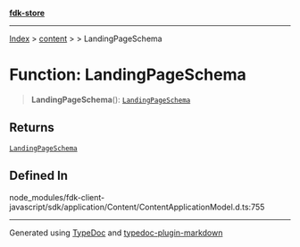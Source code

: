[**fdk-store**](../../../README.md)
***

[Index](../../../API.md) > [content](../../README.md) > [<internal>](../README.md) > LandingPageSchema

# Function: LandingPageSchema

> **LandingPageSchema**(): [`LandingPageSchema`](../type-aliases/type-alias.LandingPageSchema.md)

## Returns

[`LandingPageSchema`](../type-aliases/type-alias.LandingPageSchema.md)

## Defined In

node\_modules/fdk-client-javascript/sdk/application/Content/ContentApplicationModel.d.ts:755

***
Generated using [TypeDoc](https://typedoc.org/) and [typedoc-plugin-markdown](https://www.npmjs.com/package/typedoc-plugin-markdown)
